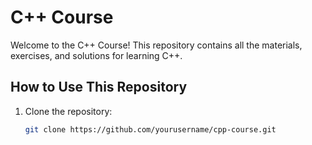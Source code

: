 # C++ Course

Welcome to the C++ Course! This repository contains all the materials, exercises, and solutions for learning C++.


## How to Use This Repository

1. Clone the repository:
   ```bash
   git clone https://github.com/yourusername/cpp-course.git

   
